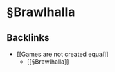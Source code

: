 # §Brawlhalla

## Backlinks
* [[Games are not created equal]]
	* [[§Brawlhalla]]

<!-- {BearID:8707CC1B-DC92-48E8-9396-9BC48AA72324-662-000001F35CA00ABC} -->

